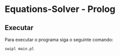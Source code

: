 # Equations-Solver - Prolog


## Executar
Para executar o programa siga o seguinte comando:

```bash
swipl main.pl
```
